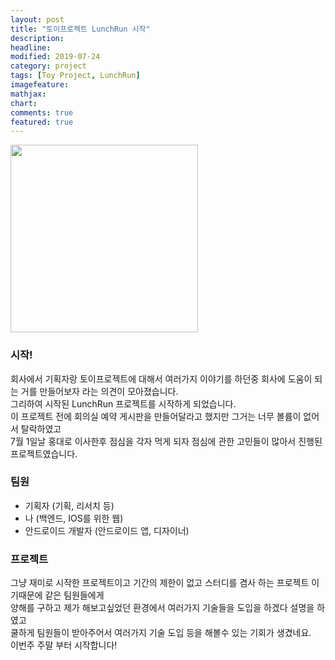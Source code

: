 ```yaml
---
layout: post
title: "토이프로젝트 LunchRun 시작"
description:
headline:
modified: 2019-07-24
category: project
tags: [Toy Project, LunchRun]
imagefeature:
mathjax:
chart:
comments: true
featured: true
---
```


<img src="{{ site.url }}/images/lunchRun.jpeg" width="300">

### 시작!
회사에서 기획자랑 토이프로젝트에 대해서 여러가지 이야기를 하던중 회사에 도움이 되는 거를 만들어보자 라는 의견이 모아졌습니다.<br>
그리하여 시작된 LunchRun 프로젝트를 시작하게 되었습니다.<br>
이 프로젝트 전에 회의실 예약 게시판을 만들어달라고 했지만 그거는 너무 볼륨이 없어서 탈락하였고<br>
7월 1일날 홍대로 이사한후 점심을 각자 먹게 되자 점심에 관한 고민들이 많아서 진행된 프로젝트였습니다.<br>

### 팀원
- 기획자 (기획, 리서치 등)
- 나 (백엔드, IOS를 위한 웹)
- 안드로이드 개발자 (안드로이드 앱, 디자이너)

### 프로젝트
그냥 재미로 시작한 프로젝트이고 기간의 제한이 없고 스터디를 겸사 하는 프로젝트 이기때문에 같은 팀원들에게<br>
양해를 구하고 제가 해보고싶었던 환경에서 여러가지 기술들을 도입을 하겠다 설명을 하였고 <br>
쿨하게 팀원들이 받아주어서 여러가지 기술 도입 등을 해볼수 있는 기회가 생겼네요.<br>
이번주 주말 부터 시작합니다!